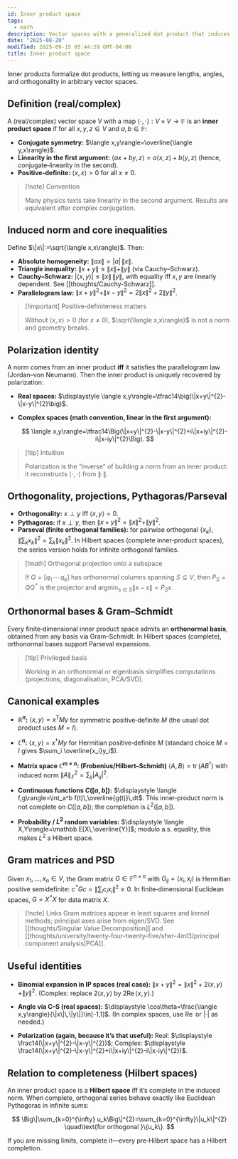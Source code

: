 ```yaml
---
id: Inner product space
tags:
  - math
description: Vector spaces with a generalized dot product that induces length, angles, orthogonality, and projections; the gateway from Euclidean geometry to Hilbert spaces.
date: "2025-08-20"
modified: 2025-09-15 05:44:29 GMT-04:00
title: Inner product space
---
```


Inner products formalize dot products, letting us measure lengths, angles, and orthogonality in arbitrary vector spaces.

## Definition (real/complex)

A (real/complex) vector space $V$ with a map $\langle\cdot,\cdot\rangle:V\times V\to \mathbb F$ is an **inner product space** if for all $x,y,z\in V$ and $a,b\in\mathbb F$:

- **Conjugate symmetry:** $\langle x,y\rangle=\overline{\langle y,x\rangle}$.
- **Linearity in the first argument:** $\langle ax+by,z\rangle=a\langle x,z\rangle+b\langle y,z\rangle$ (hence, conjugate‑linearity in the second).
- **Positive‑definite:** $\langle x,x\rangle>0$ for all $x\neq 0$.

> [!note] Convention
>
> Many physics texts take linearity in the second argument. Results are equivalent after complex conjugation.

## Induced norm and core inequalities

Define $\|x\|:=\sqrt{\langle x,x\rangle}$. Then:

- **Absolute homogeneity:** $\|a x\|=|a|\,\|x\|$.
- **Triangle inequality:** $\|x+y\|\le \|x\|+\|y\|$ (via Cauchy–Schwarz).
- **Cauchy–Schwarz:** $|\langle x,y\rangle|\le \|x\|\,\|y\|$, with equality iff $x,y$ are linearly dependent. See [[thoughts/Cauchy-Schwarz]].
- **Parallelogram law:** $\|x+y\|^{2}+\|x-y\|^{2}=2\|x\|^{2}+2\|y\|^{2}$.

> [!important] Positive‑definiteness matters
>
> Without $\langle x,x\rangle>0$ (for $x\ne0$), $\sqrt{\langle x,x\rangle}$ is not a norm and geometry breaks.

## Polarization identity

A norm comes from an inner product **iff** it satisfies the parallelogram law (Jordan–von Neumann). Then the inner product is uniquely recovered by polarization:

- **Real spaces:** $\displaystyle \langle x,y\rangle=\tfrac14\big(\|x+y\|^{2}-\|x-y\|^{2}\big)$.
- **Complex spaces (math convention, linear in the first argument):**

  $$
  \langle x,y\rangle=\tfrac14\Big(\|x+y\|^{2}-\|x-y\|^{2}+i\|x+iy\|^{2}-i\|x-iy\|^{2}\Big).
  $$

> [!tip] Intuition
>
> Polarization is the “inverse” of building a norm from an inner product: it reconstructs $\langle\cdot,\cdot\rangle$ from $\|\cdot\|$.

## Orthogonality, projections, Pythagoras/Parseval

- **Orthogonality:** $x\perp y$ iff $\langle x,y\rangle=0$.
- **Pythagoras:** if $x\perp y$, then $\|x+y\|^{2}=\|x\|^{2}+\|y\|^{2}$.
- **Parseval (finite orthogonal families):** for pairwise orthogonal $\{x_k\}$, $\big\|\sum_k x_k\big\|^{2}=\sum_k\|x_k\|^{2}$.
  In Hilbert spaces (complete inner‑product spaces), the series version holds for infinite orthogonal families.

> [!math] Orthogonal projection onto a subspace
>
> If $Q=[q_1\,\cdots\,q_k]$ has orthonormal columns spanning $S\subseteq V$, then $P_S=QQ^{\!*}$ is the projector and $\operatorname{argmin}_{s\in S}\|x-s\|=P_S x$.

## Orthonormal bases & Gram–Schmidt

Every finite‑dimensional inner product space admits an **orthonormal basis**, obtained from any basis via Gram–Schmidt. In Hilbert spaces (complete), orthonormal bases support Parseval expansions.

> [!tip] Privileged basis
>
> Working in an orthonormal or eigenbasis simplifies computations (projections, diagonalisation, PCA/SVD).

## Canonical examples

- **$\mathbb R^{n}$:**
  $\displaystyle \langle x,y\rangle=x^{\mathsf T} M y$ for symmetric positive‑definite $M$ (the usual dot product uses $M=I$).

- **$\mathbb C^{n}$:**
  $\displaystyle \langle x,y\rangle=x^{\dagger} M y$ for Hermitian positive‑definite $M$ (standard choice $M=I$ gives $\sum_i \overline{x_i}y_i$).

- **Matrix space $\mathbb C^{m\times n}$: (Frobenius/Hilbert–Schmidt)**
  $\displaystyle \langle A,B\rangle=\operatorname{tr}(A B^{\dagger})$ with induced norm $\|A\|_{\!F}^{2}=\sum_{ij}|A_{ij}|^{2}$.

- **Continuous functions $C([a,b])$:**
  $\displaystyle \langle f,g\rangle=\int_a^b f(t)\,\overline{g(t)}\,dt$. This inner‑product norm is not complete on $C([a,b])$; the completion is $L^{2}([a,b])$.

- **Probability / $L^{2}$ random variables:**
  $\displaystyle \langle X,Y\rangle=\mathbb E[X\,\overline{Y}]$; modulo a.s. equality, this makes $L^{2}$ a Hilbert space.

## Gram matrices and PSD

Given $x_1,\ldots,x_n\in V$, the Gram matrix $G\in\mathbb{F}^{n\times n}$ with $G_{ij}=\langle x_i,x_j\rangle$ is Hermitian positive semidefinite: $c^{\!*} G c=\big\|\sum_i c_i x_i\big\|^2\ge 0$. In finite‑dimensional Euclidean spaces, $G=X^{\!*}X$ for data matrix $X$.

> [!note] Links
> Gram matrices appear in least squares and kernel methods; principal axes arise from eigen/SVD. See [[thoughts/Singular Value Decomposition]] and [[thoughts/university/twenty-four-twenty-five/sfwr-4ml3/principal component analysis|PCA]].

## Useful identities

- **Binomial expansion in IP spaces (real case):**
  $\displaystyle \|x+y\|^{2}=\|x\|^{2}+2\langle x,y\rangle+\|y\|^{2}$. (Complex: replace $2\langle x,y\rangle$ by $2\operatorname{Re}\langle x,y\rangle$.)

- **Angle via C–S (real spaces):**
  $\displaystyle \cos\theta=\frac{\langle x,y\rangle}{\|x\|\,\|y\|}\in[-1,1]$. (In complex spaces, use $\operatorname{Re}$ or $|\cdot|$ as needed.)

- **Polarization (again, because it’s that useful):**
  Real: $\displaystyle \frac14(\|x+y\|^{2}-\|x-y\|^{2})$;
  Complex: $\displaystyle \frac14(\|x+y\|^{2}-\|x-y\|^{2}+i\|x+iy\|^{2}-i\|x-iy\|^{2})$.

## Relation to completeness (Hilbert spaces)

An inner product space is a **Hilbert space** iff it’s complete in the induced norm. When complete, orthogonal series behave exactly like Euclidean Pythagoras in infinite sums:

$$
\Big\|\sum_{k=0}^{\infty} u_k\Big\|^{2}=\sum_{k=0}^{\infty}\|u_k\|^{2}
\quad\text{for orthogonal }\{u_k\}.
$$

If you are missing limits, complete it—every pre‑Hilbert space has a Hilbert completion.
